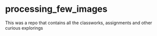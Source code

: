 # processing_few_images
This was a repo that contains all the classworks, assignments and other curious explorings

